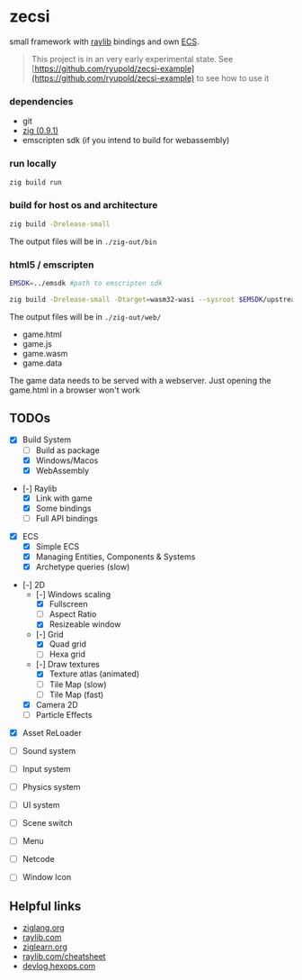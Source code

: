 # zecsi

small framework with [raylib](https://www.raylib.com/) bindings and own [ECS](https://devlog.hexops.com/2022/lets-build-ecs-part-1).

> This project is in an very early experimental state.
> See [https://github.com/ryupold/zecsi-example](https://github.com/ryupold/zecsi-example) to see how to use it

### dependencies
- git
- [zig (0.9.1)](https://ziglang.org/documentation/0.9.1/)
- emscripten sdk (if you intend to build for webassembly)

### run locally

```sh
zig build run
```

### build for host os and architecture

```sh
zig build -Drelease-small
```

The output files will be in `./zig-out/bin`

### html5 / emscripten

```sh
EMSDK=../emsdk #path to emscripten sdk

zig build -Drelease-small -Dtarget=wasm32-wasi --sysroot $EMSDK/upstream/emscripten/
```

The output files will be in `./zig-out/web/`

- game.html
- game.js
- game.wasm
- game.data

The game data needs to be served with a webserver. Just opening the game.html in a browser won't work


## TODOs

- [x] Build System
  - [ ] Build as package
  - [x] Windows/Macos
  - [x] WebAssembly
- [-] Raylib
  - [x] Link with game
  - [x] Some bindings
  - [ ] Full API bindings
- [x] ECS
  - [x] Simple ECS
  - [x] Managing Entities, Components & Systems
  - [x] Archetype queries (slow)
- [-] 2D
  - [-] Windows scaling
    - [x] Fullscreen
    - [ ] Aspect Ratio
    - [x] Resizeable window
  - [-] Grid
    - [x] Quad grid
    - [ ] Hexa grid
  - [-] Draw textures
    - [x] Texture atlas (animated)
    - [ ] Tile Map (slow)
    - [ ] Tile Map (fast)
  - [x] Camera 2D
  - [ ] Particle Effects
- [x] Asset ReLoader
- [ ] Sound system
- [ ] Input system
- [ ] Physics system
- [ ] UI system
- [ ] Scene switch
- [ ] Menu
- [ ] Netcode
- [ ] Window Icon


## Helpful links
- [ziglang.org](https://ziglang.org/)
- [raylib.com](https://www.raylib.com/)
- [ziglearn.org](https://ziglearn.org/)
- [raylib.com/cheatsheet](https://www.raylib.com/cheatsheet/cheatsheet.html)
- [devlog.hexops.com](https://devlog.hexops.com/2022/lets-build-ecs-part-1)